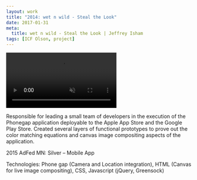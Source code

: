 ```yaml
---
layout: work
title: "2014: wet n wild - Steal the Look"
date: 2017-01-31
meta:
  title: wet n wild - Steal the Look | Jeffrey Isham
tags: [ICF Olson, project]
---
```


<div class="img-thumbnail mb-3">
  <div class="ratio ratio-16x9">
    <video autoplay="" loop="" muted="" src="/assets/videos/wnw.mp4" playsinline=""></video>
  </div>
</div>

<p>Responsible for leading a small team of developers in the execution of the Phonegap application deployable to the Apple App Store and the Google Play Store. Created several layers of functional prototypes to prove out the color matching equations and canvas image compositing aspects of the application.</p>
<p class="small">2015 AdFed MN: Silver – Mobile App</p>
<p class="small">Technologies: Phone gap (Camera and Location integration), HTML (Canvas for live image compositing), CSS, Javascript (jQuery, Greensock)</p>

